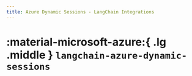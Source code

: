 ```yaml
---
title: Azure Dynamic Sessions - LangChain Integrations
---
```


# :material-microsoft-azure:{ .lg .middle } `langchain-azure-dynamic-sessions`
